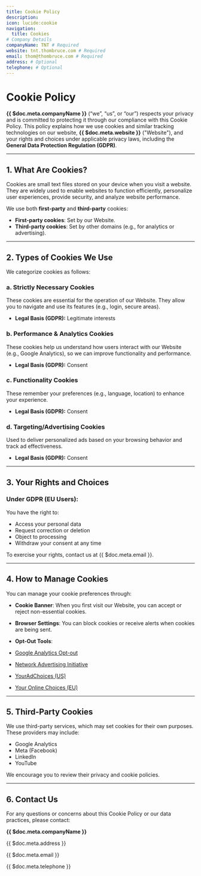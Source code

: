 ```yaml
---
title: Cookie Policy
description:
icon: lucide:cookie
navigation:
  title: Cookies
# Company Details
companyName: TNT # Required
website: tnt.thombruce.com # Required
email: thom@thombruce.com # Required
address: # Optional
telephone: # Optional
---
```


# Cookie Policy

**{{ $doc.meta.companyName }}** (“we”, “us”, or “our”) respects your privacy and is committed to protecting it through our compliance with this Cookie Policy. This policy explains how we use cookies and similar tracking technologies on our website, **{{ $doc.meta.website }}** ("Website"), and your rights and choices under applicable privacy laws, including the **General Data Protection Regulation (GDPR)**.

---

## 1. What Are Cookies?

Cookies are small text files stored on your device when you visit a website. They are widely used to enable websites to function efficiently, personalize user experiences, provide security, and analyze website performance.

We use both **first-party** and **third-party** cookies:

* **First-party cookies**: Set by our Website.
* **Third-party cookies**: Set by other domains (e.g., for analytics or advertising).

---

## 2. Types of Cookies We Use

We categorize cookies as follows:

### a. **Strictly Necessary Cookies**

These cookies are essential for the operation of our Website. They allow you to navigate and use its features (e.g., login, secure areas).

* **Legal Basis (GDPR):** Legitimate interests

### b. **Performance & Analytics Cookies**

These cookies help us understand how users interact with our Website (e.g., Google Analytics), so we can improve functionality and performance.

* **Legal Basis (GDPR):** Consent

### c. **Functionality Cookies**

These remember your preferences (e.g., language, location) to enhance your experience.

* **Legal Basis (GDPR):** Consent

### d. **Targeting/Advertising Cookies**

Used to deliver personalized ads based on your browsing behavior and track ad effectiveness.

* **Legal Basis (GDPR):** Consent

---

## 3. Your Rights and Choices

### Under GDPR (EU Users):

You have the right to:

* Access your personal data
* Request correction or deletion
* Object to processing
* Withdraw your consent at any time

To exercise your rights, contact us at {{ $doc.meta.email }}.

---

## 4. How to Manage Cookies

You can manage your cookie preferences through:

* **Cookie Banner**: When you first visit our Website, you can accept or reject non-essential cookies.
* **Browser Settings**: You can block cookies or receive alerts when cookies are being sent.
* **Opt-Out Tools**:

* [Google Analytics Opt-out](https://tools.google.com/dlpage/gaoptout)
* [Network Advertising Initiative](https://optout.networkadvertising.org/)
* [YourAdChoices (US)](https://youradchoices.com/)
* [Your Online Choices (EU)](https://www.youronlinechoices.com/)

---

## 5. Third-Party Cookies

We use third-party services, which may set cookies for their own purposes. These providers may include:

* Google Analytics
* Meta (Facebook)
* LinkedIn
* YouTube

We encourage you to review their privacy and cookie policies.

---

## 6. Contact Us

For any questions or concerns about this Cookie Policy or our data practices, please contact:

**{{ $doc.meta.companyName }}**

{{ $doc.meta.address }}

{{ $doc.meta.email }}

{{ $doc.meta.telephone }}

